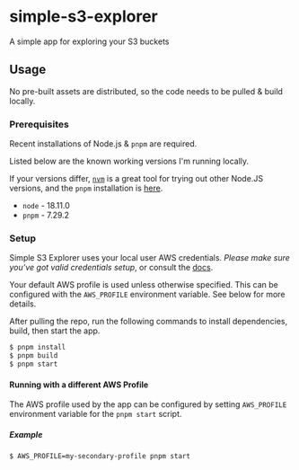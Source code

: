 # simple-s3-explorer

A simple app for exploring your S3 buckets

## Usage

No pre-built assets are distributed, so the code needs to be pulled & build locally.

### Prerequisites

Recent installations of Node.js & `pnpm` are required.

Listed below are the known working versions I'm running locally.

If your versions differ, [`nvm`](https://github.com/nvm-sh/nvm) is a great tool for trying out other Node.JS versions, and the `pnpm` installation is [here](https://pnpm.io/installation).

- `node` - 18.11.0
- `pnpm` - 7.29.2

### Setup

Simple S3 Explorer uses your local user AWS credentials. _Please make sure you've got valid credentials setup_, or consult the [docs](https://docs.aws.amazon.com/cli/latest/userguide/cli-configure-files.html).

Your default AWS profile is used unless otherwise specified. This can be configured with the `AWS_PROFILE` environment variable. See below for more details.

After pulling the repo, run the following commands to install dependencies, build, then start the app.

```sh
$ pnpm install
$ pnpm build
$ pnpm start
```

#### Running with a different AWS Profile

The AWS profile used by the app can be configured by setting `AWS_PROFILE` environment variable for the `pnpm start` script.

##### Example

```sh
$ AWS_PROFILE=my-secondary-profile pnpm start
```
